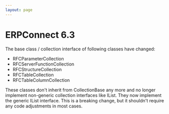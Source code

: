 ```yaml
---
layout: page
---
```


# ERPConnect 6.3

The base class / collection interface of following classes have changed:
- RFCParameterCollection
- RFCServerFunctionCollection
- RFCStructureCollection
- RFCTableCollection
- RFCTableColumnCollection

These classes don't inherit from CollectionBase any more and no longer implement non-generic collection interfaces like IList. They now implement the generic IList<T> interface.
This is a breaking change, but it shouldn't require any code adjustments in most cases.